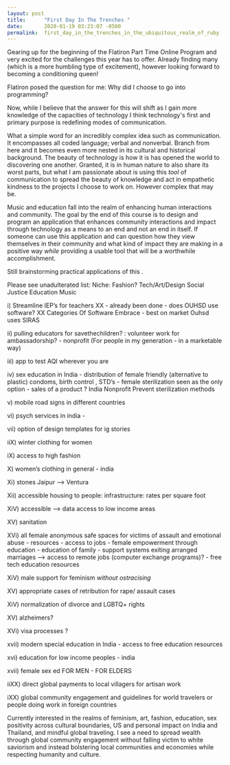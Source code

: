 ```yaml
---
layout: post
title:      "First Day In The Trenches "
date:       2020-01-19 03:23:07 -0500
permalink:  first_day_in_the_trenches_in_the_ubiquitous_realm_of_ruby
---
```



Gearing up for the beginning of the Flatiron Part Time Online Program and very excited for the challenges this year has to offer.  Already finding many (which is a more humbling type of excitement), however looking forward to becoming a conditioning queen! 

Flatiron posed the question for me: Why did I choose to go into programming?

Now, while I believe that the answer for this will shift as I gain more knowledge of the capacities of technology I think technology's first and primary purpose is redefining modes of communication. 

What a simple word for an incredibly complex idea such as communication. It encompasses all coded language; verbal and nonverbal.  Branch from here and it becomes even more nested in its cultural and historical background.  The beauty of technology is how it is has opened the world to discovering one another. Granted, it is in human nature to also share its worst parts, but what I am passionate about is using this *tool* of communication to spread the beauty of knowledge and act in empathetic kindness to the projects I choose to work on.  However complex that may be. 

Music and education fall into the realm of enhancing human interactions and community.  The goal by the end of this course is to design and program an application that enhances community interactions and impact through technology as a means to an end and not an end in itself.  If someone can use this application and can question how they view themselves in their community and what kind of impact they are making in a positive way *while* providing a usable tool that will be a worthwhile accomplishment.

Still brainstorming practical applications of this .

Please see unadulterated list:
Niche:
Fashion?
Tech/Art/Design
Social Justice
Education
Music

i) Streamline IEP’s for teachers XX - already been done - does OUHSD use software? XX
Categories Of Software 
Embrace - best on market 
Ouhsd uses SIRAS 

ii) pulling educators for savethechildren? : volunteer work for ambassadorship? - nonprofit (For people in my generation - in a marketable way) 

iii) app to test AQI wherever you are 

iv) sex education in India - distribution of female friendly (alternative to plastic) condoms, birth control , STD’s - female sterilization seen as the only option - sales of a product ?
India Nonprofit 
Prevent sterilization methods 

v) mobile road signs in different countries 

vi) psych services in india - 

vii) option of design templates for ig stories  

iiX) winter clothing for women 

iX) access to high fashion 

X) women’s clothing in general - india

Xi) stones Jaipur —> Ventura 

Xii) accessible housing to people: infrastructure: rates per square foot 

XiV) accessible —> data access to low income areas 

XV) sanitation 

XVi) all female anonymous safe spaces for victims of assault and emotional abuse 
        - resources - access to jobs
        - female empowerment through education 
        - education of family 
        - support systems exiting arranged marriages —> access to remote jobs (computer exchange programs)? - free tech education resources  

XiV) male support for feminism *without ostracising*

XV) appropriate cases of retribution for rape/ assault cases 

XiV) normalization of divorce and LGBTQ+ rights 

XV) alzheimers?

XVi) visa processes ?

xvii) modern special education in India - access to free education resources 

xvi) education for low income peoples - india 

xvii) female sex ed FOR MEN - FOR ELDERS 

iiXX) direct global payments to local villagers for artisan work 

iXX) global community engagement and guidelines for world travelers or people doing work in foreign countries 



Currently interested in the realms of feminism, art, fashion, education, sex positivity across cultural boundaries, US and personal impact on India and Thailand, and mindful global traveling.  I see a need to spread wealth through global community engagement without falling victim to white saviorism and instead bolstering local communities and economies while respecting humanity and culture.  
